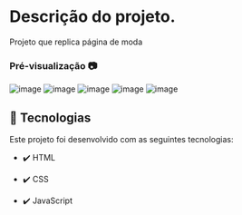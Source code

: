 # Descrição do projeto. 
Projeto que replica página de moda

### Pré-visualização 📷


![image](https://github.com/thaiscris24/fashion-website/assets/114692153/f9829940-7dad-4bbd-86ea-3af6a4177a4e)
![image](https://github.com/thaiscris24/fashion-website/assets/114692153/2a26f0bd-1793-4c23-97c4-1ec1c118d68a)
![image](https://github.com/thaiscris24/fashion-website/assets/114692153/c54233ef-68b5-41aa-b79d-df94b2aea5ae)
![image](https://github.com/thaiscris24/fashion-website/assets/114692153/8d2dd60a-f64b-4892-b61c-67f16d4a8d13)
![image](https://github.com/thaiscris24/fashion-website/assets/114692153/173dcd60-835f-405d-83d0-4ccffee5f6d5)

## 🚀 Tecnologias

Este projeto foi desenvolvido com as seguintes tecnologias:

- ✔️ HTML

- ✔️ CSS

- ✔️ JavaScript

